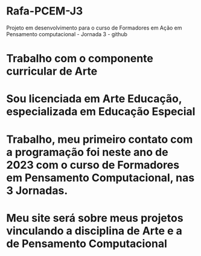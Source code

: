 # Rafa-PCEM-J3
Projeto em desenvolvimento para o curso de Formadores em Ação em Pensamento computacional - Jornada 3 - github
# Trabalho com o componente curricular de Arte
# Sou licenciada em Arte Educação, especializada em Educação Especial
# Trabalho, meu primeiro contato com a programação foi neste ano de 2023 com o curso de Formadores em Pensamento Computacional, nas 3 Jornadas.
# Meu site será sobre meus projetos vinculando a disciplina de Arte e a de Pensamento Computacional
